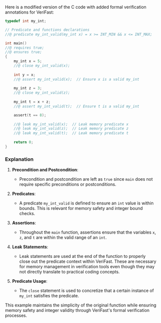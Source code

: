 Here is a modified version of the C code with added formal verification annotations for VeriFast:

```c
typedef int my_int;

// Predicate and functions declarations
//@ predicate my_int_valid(my_int x) = x >= INT_MIN && x <= INT_MAX;

int main()
//@ requires true;
//@ ensures true;
{
    my_int x = 5;
    //@ close my_int_valid(x);
    
    int y = x;
    //@ assert my_int_valid(x);  // Ensure x is a valid my_int
    
    my_int z = 3;
    //@ close my_int_valid(z);
    
    my_int t = x + z;
    //@ assert my_int_valid(t);  // Ensure t is a valid my_int

    assert(t == 8);
    
    //@ leak my_int_valid(x);  // Leak memory predicate x
    //@ leak my_int_valid(z);  // Leak memory predicate z
    //@ leak my_int_valid(t);  // Leak memory predicate t
    
    return 0;
}
```

### Explanation

1. **Precondition and Postcondition**:
   - Precondition and postcondition are left as `true` since `main` does not require specific preconditions or postconditions.

2. **Predicates**:
   - A predicate `my_int_valid` is defined to ensure an `int` value is within bounds. This is relevant for memory safety and integer bound checks.

3. **Assertions**:
   - Throughout the `main` function, assertions ensure that the variables `x`, `z`, and `t` are within the valid range of an `int`.

4. **Leak Statements**:
   - Leak statements are used at the end of the function to properly close out the predicate context within VeriFast. These are necessary for memory management in verification tools even though they may not directly translate to practical coding concepts.

5. **Predicate Usage**:
   - The `close` statement is used to concretize that a certain instance of `my_int` satisfies the predicate.

This example maintains the simplicity of the original function while ensuring memory safety and integer validity through VeriFast's formal verification processes.
